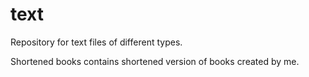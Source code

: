 # text

Repository for text files of different types. <br>

Shortened books contains shortened version of books created by me. <br>
